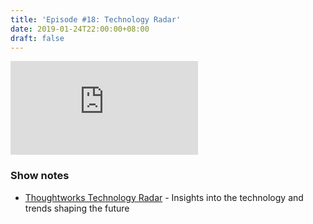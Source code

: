 ```yaml
---
title: 'Episode #18: Technology Radar'
date: 2019-01-24T22:00:00+08:00
draft: false
---
```


<div class="iframe-container">
<iframe class="video" src="https://www.youtube.com/embed/r28kV7Tzvpc" frameborder="0" allow="autoplay; encrypted-media" allowfullscreen></iframe>
</div>

### Show notes

- [Thoughtworks Technology Radar](https://www.thoughtworks.com/radar/languages-and-frameworks) - Insights into the technology and trends shaping the future
